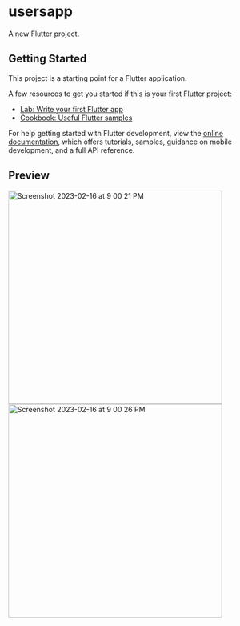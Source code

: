 # usersapp

A new Flutter project.

## Getting Started

This project is a starting point for a Flutter application.

A few resources to get you started if this is your first Flutter project:

- [Lab: Write your first Flutter app](https://docs.flutter.dev/get-started/codelab)
- [Cookbook: Useful Flutter samples](https://docs.flutter.dev/cookbook)

For help getting started with Flutter development, view the
[online documentation](https://docs.flutter.dev/), which offers tutorials,
samples, guidance on mobile development, and a full API reference.

## Preview

<img width="427" alt="Screenshot 2023-02-16 at 9 00 21 PM" src="https://user-images.githubusercontent.com/10458685/219371775-ad84c1c6-8c16-4ec6-bdd3-c4df3a7d460f.png">
<img width="427" alt="Screenshot 2023-02-16 at 9 00 26 PM" src="https://user-images.githubusercontent.com/10458685/219371808-1b3367dc-487d-4cc7-959d-78e0126c2850.png">
